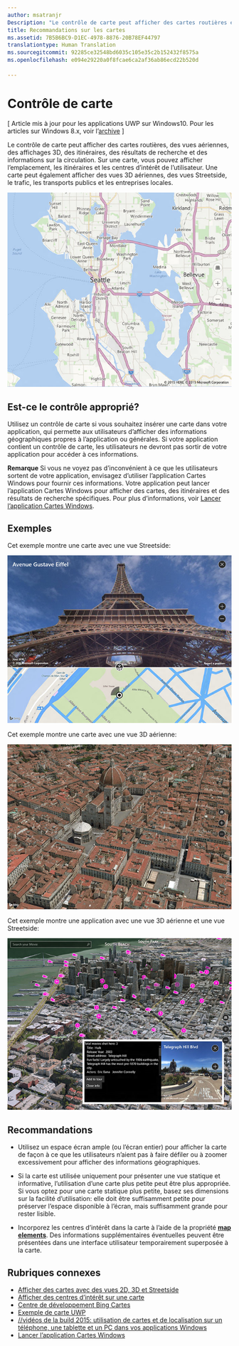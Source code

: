 ```yaml
---
author: msatranjr
Description: "Le contrôle de carte peut afficher des cartes routières et des vues aériennes, des itinéraires, des résultats de recherche et des informations sur la circulation."
title: Recommandations sur les cartes
ms.assetid: 7B5B6BC9-D1EC-4978-8876-20B78EF44797
translationtype: Human Translation
ms.sourcegitcommit: 92285ce32548bd6035c105e35c2b152432f8575a
ms.openlocfilehash: e094e29220a0f8fcae6ca2af36ab86ecd22b520d

---
```


# Contrôle de carte


\[ Article mis à jour pour les applications UWP sur Windows10. Pour les articles sur Windows 8.x, voir l’[archive](http://go.microsoft.com/fwlink/p/?linkid=619132) \]


Le contrôle de carte peut afficher des cartes routières, des vues aériennes, des affichages 3D, des itinéraires, des résultats de recherche et des informations sur la circulation. Sur une carte, vous pouvez afficher l’emplacement, les itinéraires et les centres d’intérêt de l’utilisateur. Une carte peut également afficher des vues 3D aériennes, des vues Streetside, le trafic, les transports publics et les entreprises locales.

![exemple de carte, vue de base](./images/win10fa/controls-maps-basic.jpg)

## Est-ce le contrôle approprié?


Utilisez un contrôle de carte si vous souhaitez insérer une carte dans votre application, qui permette aux utilisateurs d’afficher des informations géographiques propres à l’application ou générales. Si votre application contient un contrôle de carte, les utilisateurs ne devront pas sortir de votre application pour accéder à ces informations.

**Remarque** Si vous ne voyez pas d’inconvénient à ce que les utilisateurs sortent de votre application, envisagez d’utiliser l’application Cartes Windows pour fournir ces informations. Votre application peut lancer l’application Cartes Windows pour afficher des cartes, des itinéraires et des résultats de recherche spécifiques. Pour plus d’informations, voir [Lancer l’application Cartes Windows](https://msdn.microsoft.com/library/windows/apps/mt228341).

## Exemples


Cet exemple montre une carte avec une vue Streetside:

![exemple de vue streetside de contrôle de carte](./images/win10fa/controls-maps-streetside.jpg)

 

Cet exemple montre une carte avec une vue 3D aérienne:

![exemple de vue 3d de contrôle de carte](./images/win10fa/controls-maps-3dview.jpg)

 

Cet exemple montre une application avec une vue 3D aérienne et une vue Streetside:

![exemple de vue de carte 3d avec vue streetside](./images/win10fa/controls-maps-3dstreetview.png)


## Recommandations


-   Utilisez un espace écran ample (ou l’écran entier) pour afficher la carte de façon à ce que les utilisateurs n’aient pas à faire défiler ou à zoomer excessivement pour afficher des informations géographiques.

-   Si la carte est utilisée uniquement pour présenter une vue statique et informative, l’utilisation d’une carte plus petite peut être plus appropriée. Si vous optez pour une carte statique plus petite, basez ses dimensions sur la facilité d’utilisation: elle doit être suffisamment petite pour préserver l’espace disponible à l’écran, mais suffisamment grande pour rester lisible.

-   Incorporez les centres d’intérêt dans la carte à l’aide de la propriété [**map elements**](https://msdn.microsoft.com/library/windows/apps/dn637034). Des informations supplémentaires éventuelles peuvent être présentées dans une interface utilisateur temporairement superposée à la carte.

## Rubriques connexes


* [Afficher des cartes avec des vues 2D, 3D et Streetside](https://msdn.microsoft.com/library/windows/apps/mt219695)
* [Afficher des centres d’intérêt sur une carte](https://msdn.microsoft.com/library/windows/apps/mt219696)
* [Centre de développement Bing Cartes](https://www.bingmapsportal.com/)
* [Exemple de carte UWP](http://go.microsoft.com/fwlink/p/?LinkId=619977)
* [//vidéos de la build 2015: utilisation de cartes et de localisation sur un téléphone, une tablette et un PC dans vos applications Windows](https://channel9.msdn.com/Events/Build/2015/2-757)
* [Lancer l’application Cartes Windows](https://msdn.microsoft.com/library/windows/apps/mt228341)
 

 







<!--HONumber=Aug16_HO3-->



